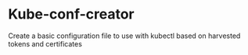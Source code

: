 # Kube-conf-creator
Create a basic configuration file to use with kubectl based on harvested tokens and certificates

